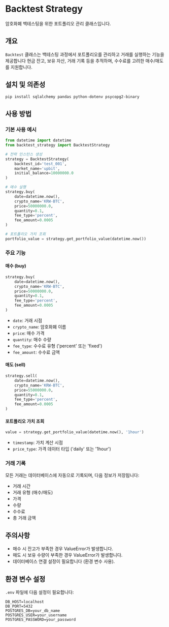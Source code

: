 # Backtest Strategy

암호화폐 백테스팅을 위한 포트폴리오 관리 클래스입니다.

## 개요

`Backtest` 클래스는 백테스팅 과정에서 포트폴리오를 관리하고 거래를 실행하는 기능을 제공합니다
현금 잔고, 보유 자산, 거래 기록 등을 추적하며, 수수료를 고려한 매수/매도를 지원합니다.

## 설치 및 의존성

```bash
pip install sqlalchemy pandas python-dotenv psycopg2-binary
```

## 사용 방법

### 기본 사용 예시

```python
from datetime import datetime
from backtest_strategy import BacktestStrategy

# 전략 인스턴스 생성
strategy = BacktestStrategy(
    backtest_id='test_001',
    market_name='upbit',
    initial_balance=10000000.0
)

# 매수 실행
strategy.buy(
    date=datetime.now(),
    crypto_name='KRW-BTC',
    price=50000000.0,
    quantity=0.1,
    fee_type='percent',
    fee_amount=0.0005
)

# 포트폴리오 가치 조회
portfolio_value = strategy.get_portfolio_value(datetime.now())
```

### 주요 기능

#### 매수 (buy)
```python
strategy.buy(
    date=datetime.now(),
    crypto_name='KRW-BTC',
    price=50000000.0,
    quantity=0.1,
    fee_type='percent',
    fee_amount=0.0005
)
```
- `date`: 거래 시점
- `crypto_name`: 암호화폐 이름
- `price`: 매수 가격
- `quantity`: 매수 수량
- `fee_type`: 수수료 유형 ('percent' 또는 'fixed')
- `fee_amount`: 수수료 금액

#### 매도 (sell)
```python
strategy.sell(
    date=datetime.now(),
    crypto_name='KRW-BTC',
    price=55000000.0,
    quantity=0.1,
    fee_type='percent',
    fee_amount=0.0005
)
```

#### 포트폴리오 가치 조회
```python
value = strategy.get_portfolio_value(datetime.now(), '1hour')
```
- `timestamp`: 가치 계산 시점
- `price_type`: 가격 데이터 타입 ('daily' 또는 '1hour')

### 거래 기록

모든 거래는 데이터베이스에 자동으로 기록되며, 다음 정보가 저장됩니다:
- 거래 시간
- 거래 유형 (매수/매도)
- 가격
- 수량
- 수수료
- 총 거래 금액

## 주의사항

- 매수 시 잔고가 부족한 경우 ValueError가 발생합니다.
- 매도 시 보유 수량이 부족한 경우 ValueError가 발생합니다.
- 데이터베이스 연결 설정이 필요합니다 (환경 변수 사용).

## 환경 변수 설정

`.env` 파일에 다음 설정이 필요합니다:
```
DB_HOST=localhost
DB_PORT=5432
POSTGRES_DB=your_db_name
POSTGRES_USER=your_username
POSTGRES_PASSWORD=your_password
```
